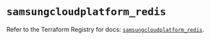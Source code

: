 # `samsungcloudplatform_redis`

Refer to the Terraform Registry for docs: [`samsungcloudplatform_redis`](https://registry.terraform.io/providers/samsungsdscloud/samsungcloudplatform/3.13.0/docs/resources/redis).
